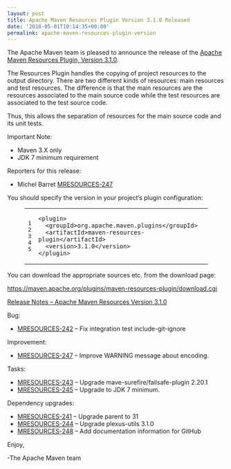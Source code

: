 ```yaml
---
layout: post
title: Apache Maven Resources Plugin Version 3.1.0 Released
date: '2018-05-01T10:14:35+00:00'
permalink: apache-maven-resources-plugin-version
---
```

<div class="entry-content"><p>The Apache Maven team is pleased to announce the release of the
<a href="http://maven.apache.org/plugins/maven-resources-plugin">Apache Maven Resources Plugin, Version 3.1.0</a>.</p>

<p>The Resources Plugin handles the copying of project resources to the output
directory. There are two different kinds of resources: main resources and test
resources. The difference is that the main resources are the resources
associated to the main source code while the test resources are associated to
the test source code.</p>

<p>Thus, this allows the separation of resources for the main source code and its
unit tests.</p>

<p>Important Note:</p>

<ul>
<li>Maven 3.X only</li>
<li>JDK 7 minimum requirement</li>
</ul>


<p>Reporters for this release:</p>

<ul>
<li>Michel Barret <a href="https://issues.apache.org/jira/browse/MRESOURCES-247">MRESOURCES-247</a></li>
</ul>


<p>You should specify the version in your project&rsquo;s plugin configuration:</p>

<figure class='code'><figcaption><span></span></figcaption><div class="highlight"><table><tr><td class="gutter"><pre class="line-numbers"><span class='line-number'>1</span>
<span class='line-number'>2</span>
<span class='line-number'>3</span>
<span class='line-number'>4</span>
<span class='line-number'>5</span>
</pre></td><td class='code'><pre><code class='xml'><span class='line'><span class="nt">&lt;plugin&gt;</span>
</span><span class='line'>  <span class="nt">&lt;groupId&gt;</span>org.apache.maven.plugins<span class="nt">&lt;/groupId&gt;</span>
</span><span class='line'>  <span class="nt">&lt;artifactId&gt;</span>maven-resources-plugin<span class="nt">&lt;/artifactId&gt;</span>
</span><span class='line'>  <span class="nt">&lt;version&gt;</span>3.1.0<span class="nt">&lt;/version&gt;</span>
</span><span class='line'><span class="nt">&lt;/plugin&gt;</span>
</span></code></pre></td></tr></table></div></figure>


<p>You can download the appropriate sources etc. from the download page:</p>

<p><a href="https://maven.apache.org/plugins/maven-resources-plugin/download.cgi">https://maven.apache.org/plugins/maven-resources-plugin/download.cgi</a></p>

<!-- more -->


<p><a href="https://issues.apache.org/jira/secure/ReleaseNote.jspa?projectId=12317827&amp;version=12336059">Release Notes &ndash; Apache Maven Resources Version 3.1.0</a></p>

<p>Bug:</p>

<ul>
<li><a href="https://issues.apache.org/jira/browse/MRESOURCES-242">MRESOURCES-242</a> &ndash; Fix integration test include-git-ignore</li>
</ul>


<p>Improvement:</p>

<ul>
<li><a href="https://issues.apache.org/jira/browse/MRESOURCES-247">MRESOURCES-247</a> &ndash; Improve WARNING message about encoding.</li>
</ul>


<p>Tasks:</p>

<ul>
<li><a href="https://issues.apache.org/jira/browse/MRESOURCES-243">MRESOURCES-243</a> &ndash; Upgrade mave-surefire/failsafe-plugin 2.20.1</li>
<li><a href="https://issues.apache.org/jira/browse/MRESOURCES-245">MRESOURCES-245</a> &ndash; Upgrade to JDK 7 minimum.</li>
</ul>


<p>Dependency upgrades:</p>

<ul>
<li><a href="https://issues.apache.org/jira/browse/MRESOURCES-241">MRESOURCES-241</a> &ndash; Upgrade parent to 31</li>
<li><a href="https://issues.apache.org/jira/browse/MRESOURCES-244">MRESOURCES-244</a> &ndash; Upgrade plexus-utils 3.1.0</li>
<li><a href="https://issues.apache.org/jira/browse/MRESOURCES-248">MRESOURCES-248</a> &ndash; Add documentation information for GitHub</li>
</ul>


<p>Enjoy,</p>

<p>-The Apache Maven team</p>
</div>
